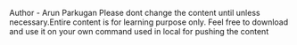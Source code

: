 Author - Arun Parkugan
Please dont change the content until unless necessary.Entire content is for learning purpose only. 
Feel free to download and use it on your own
command used in local for pushing the content
